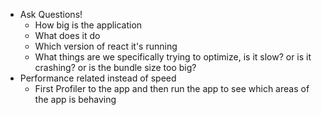 - Ask Questions!
	- How big is the application
	- What does it do
	- Which version of react it's running
	- What things are we specifically trying to optimize, is it slow? or is it crashing? or is the bundle size too big?
- Performance related instead of speed
	- First Profiler to the app and then run the app to see which areas of the app is behaving 
<!--stackedit_data:
eyJoaXN0b3J5IjpbMzI4MzY4NzUyXX0=
-->